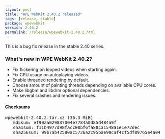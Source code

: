 ```yaml
---
layout: post
title: "WPE WebKit 2.40.2 released"
tags: [release, stable]
package: wpewebkit
version: 2.40.2
permalink: /release/wpewebkit-2.40.2.html
---
```


This is a bug fix release in the stable 2.40 series.

### What's new in WPE WebKit 2.40.2?

- Fix flickering on looped videos when starting again.
- Fix CPU usage on autoplaying videos.
- Enable threaded rendering by default.
- Choose amount of painting threads depending on available CPU cores.
- Make libgbm and libdrm optional dependencies.
- Fix several crashes and rendering issues.

#### Checksums

<pre>
wpewebkit-2.40.2.tar.xz (36.3 MiB)
   md5sum: ef90aa029887004e7784a0d85d484a9f
   sha1sum: f11b4977d98facc00bf6fa88c31548a1e1e72dec
   sha256sum: 99b7ab42580ac5726a2c95bae90caf4cf5df89765e4a046ca72e97b7fd3bccc7
</pre>
